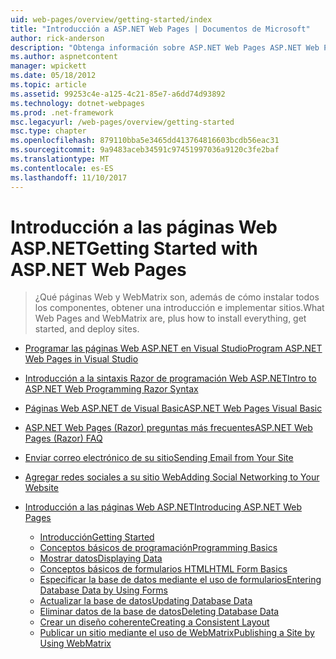 ```yaml
---
uid: web-pages/overview/getting-started/index
title: "Introducción a ASP.NET Web Pages | Documentos de Microsoft"
author: rick-anderson
description: "Obtenga información sobre ASP.NET Web Pages ASP.NET Web Pages y la nueva sintaxis Razor proporcionan una manera rápida, cercana y ligera de combinar código de servidor con HTML t..."
ms.author: aspnetcontent
manager: wpickett
ms.date: 05/18/2012
ms.topic: article
ms.assetid: 99253c4e-a125-4c21-85e7-a6dd74d93892
ms.technology: dotnet-webpages
ms.prod: .net-framework
msc.legacyurl: /web-pages/overview/getting-started
msc.type: chapter
ms.openlocfilehash: 879110bba5e3465dd413764816603bcdb56eac31
ms.sourcegitcommit: 9a9483aceb34591c97451997036a9120c3fe2baf
ms.translationtype: MT
ms.contentlocale: es-ES
ms.lasthandoff: 11/10/2017
---
```

<a name="getting-started-with-aspnet-web-pages"></a><span data-ttu-id="13f06-103">Introducción a las páginas Web ASP.NET</span><span class="sxs-lookup"><span data-stu-id="13f06-103">Getting Started with ASP.NET Web Pages</span></span>
====================
> <span data-ttu-id="13f06-104">¿Qué páginas Web y WebMatrix son, además de cómo instalar todos los componentes, obtener una introducción e implementar sitios.</span><span class="sxs-lookup"><span data-stu-id="13f06-104">What Web Pages and WebMatrix are, plus how to install everything, get started, and deploy sites.</span></span>


- [<span data-ttu-id="13f06-105">Programar las páginas Web ASP.NET en Visual Studio</span><span class="sxs-lookup"><span data-stu-id="13f06-105">Program ASP.NET Web Pages in Visual Studio</span></span>](program-asp-net-web-pages-in-visual-studio.md)
- [<span data-ttu-id="13f06-106">Introducción a la sintaxis Razor de programación Web ASP.NET</span><span class="sxs-lookup"><span data-stu-id="13f06-106">Intro to ASP.NET Web Programming Razor Syntax</span></span>](introducing-razor-syntax-c.md)
- [<span data-ttu-id="13f06-107">Páginas Web ASP.NET de Visual Basic</span><span class="sxs-lookup"><span data-stu-id="13f06-107">ASP.NET Web Pages Visual Basic</span></span>](introducing-razor-syntax-vb.md)
- [<span data-ttu-id="13f06-108">ASP.NET Web Pages (Razor) preguntas más frecuentes</span><span class="sxs-lookup"><span data-stu-id="13f06-108">ASP.NET Web Pages (Razor) FAQ</span></span>](aspnet-web-pages-razor-faq.md)
- [<span data-ttu-id="13f06-109">Enviar correo electrónico de su sitio</span><span class="sxs-lookup"><span data-stu-id="13f06-109">Sending Email from Your Site</span></span>](11-adding-email-to-your-web-site.md)
- [<span data-ttu-id="13f06-110">Agregar redes sociales a su sitio Web</span><span class="sxs-lookup"><span data-stu-id="13f06-110">Adding Social Networking to Your Website</span></span>](13-adding-social-networking-to-your-web-site.md)
- [<span data-ttu-id="13f06-111">Introducción a las páginas Web ASP.NET</span><span class="sxs-lookup"><span data-stu-id="13f06-111">Introducing ASP.NET Web Pages</span></span>](introducing-aspnet-web-pages-2/index.md)

    - [<span data-ttu-id="13f06-112">Introducción</span><span class="sxs-lookup"><span data-stu-id="13f06-112">Getting Started</span></span>](introducing-aspnet-web-pages-2/getting-started.md)
    - [<span data-ttu-id="13f06-113">Conceptos básicos de programación</span><span class="sxs-lookup"><span data-stu-id="13f06-113">Programming Basics</span></span>](introducing-aspnet-web-pages-2/intro-to-web-pages-programming.md)
    - [<span data-ttu-id="13f06-114">Mostrar datos</span><span class="sxs-lookup"><span data-stu-id="13f06-114">Displaying Data</span></span>](introducing-aspnet-web-pages-2/displaying-data.md)
    - [<span data-ttu-id="13f06-115">Conceptos básicos de formularios HTML</span><span class="sxs-lookup"><span data-stu-id="13f06-115">HTML Form Basics</span></span>](introducing-aspnet-web-pages-2/form-basics.md)
    - [<span data-ttu-id="13f06-116">Especificar la base de datos mediante el uso de formularios</span><span class="sxs-lookup"><span data-stu-id="13f06-116">Entering Database Data by Using Forms</span></span>](introducing-aspnet-web-pages-2/entering-data.md)
    - [<span data-ttu-id="13f06-117">Actualizar la base de datos</span><span class="sxs-lookup"><span data-stu-id="13f06-117">Updating Database Data</span></span>](introducing-aspnet-web-pages-2/updating-data.md)
    - [<span data-ttu-id="13f06-118">Eliminar datos de la base de datos</span><span class="sxs-lookup"><span data-stu-id="13f06-118">Deleting Database Data</span></span>](introducing-aspnet-web-pages-2/deleting-data.md)
    - [<span data-ttu-id="13f06-119">Crear un diseño coherente</span><span class="sxs-lookup"><span data-stu-id="13f06-119">Creating a Consistent Layout</span></span>](introducing-aspnet-web-pages-2/layouts.md)
    - [<span data-ttu-id="13f06-120">Publicar un sitio mediante el uso de WebMatrix</span><span class="sxs-lookup"><span data-stu-id="13f06-120">Publishing a Site by Using WebMatrix</span></span>](introducing-aspnet-web-pages-2/publishing.md)
